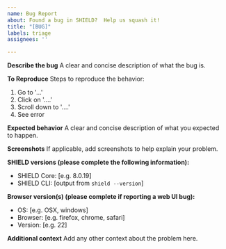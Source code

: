 ```yaml
---
name: Bug Report
about: Found a bug in SHIELD?  Help us squash it!
title: "[BUG]"
labels: triage
assignees: ''

---
```


**Describe the bug**
A clear and concise description of what the bug is.

**To Reproduce**
Steps to reproduce the behavior:
1. Go to '...'
2. Click on '....'
3. Scroll down to '....'
4. See error

**Expected behavior**
A clear and concise description of what you expected to happen.

**Screenshots**
If applicable, add screenshots to help explain your problem.

**SHIELD versions (please complete the following information):**
 - SHIELD Core: [e.g. 8.0.19]
 - SHIELD CLI: [output from `shield --version`]

**Browser version(s) (please complete if reporting a web UI bug):**
 - OS: [e.g. OSX, windows]
 - Browser: [e.g. firefox, chrome, safari]
 - Version: [e.g. 22]

**Additional context**
Add any other context about the problem here.

